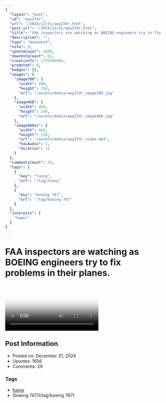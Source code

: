 ```yaml
---
{
  "layout": "post",
  "id": "awyZ7dr",
  "url": "/2024/12/31/awyZ7dr.html",
  "post_url": "/2024/12/31/awyZ7dr.html",
  "title": "FAA inspectors are watching as BOEING engineers try to fix problems in their planes.",
  "description": "",
  "type": "Animated",
  "nsfw": 0,
  "upVoteCount": 1656,
  "downVoteCount": 61,
  "creationTs": 1735590906,
  "promoted": 0,
  "badges": [],
  "images": {
    "image700": {
      "width": 460,
      "height": 258,
      "url": "/assets/media/awyZ7dr_image700.jpg"
    },
    "image460": {
      "width": 460,
      "height": 258,
      "url": "/assets/media/awyZ7dr_image460.jpg"
    },
    "image460sv": {
      "width": 460,
      "height": 258,
      "url": "/assets/media/awyZ7dr_video.mp4",
      "hasAudio": 1,
      "duration": 12
    }
  },
  "commentsCount": 29,
  "tags": [
    {
      "key": "funny",
      "url": "/tag/funny"
    },
    {
      "key": "boeing 767",
      "url": "/tag/boeing-767"
    }
  ],
  "interests": [
    "humor"
  ]
}
---
```


# FAA inspectors are watching as BOEING engineers try to fix problems in their planes.

<video controls playsinline loop poster="/assets/media/awyZ7dr_image460.jpg">
  <source src="/assets/media/awyZ7dr_video.mp4" type="video/mp4">
  Your browser does not support the video tag.
</video>

## Post Information

- Posted on: December 31, 2024
- Upvotes: 1656
- Comments: 29

### Tags

- [funny](/tag/funny)
- [boeing 767](/tag/boeing 767)
